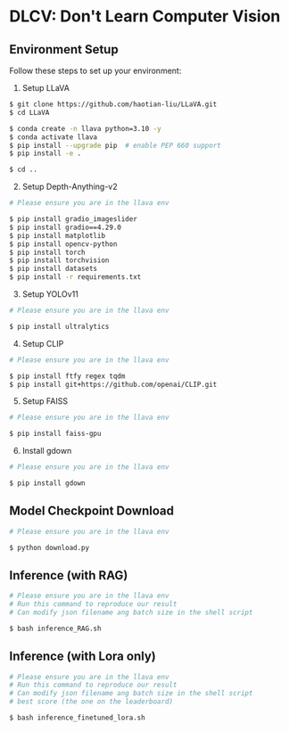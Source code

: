 # DLCV: Don't Learn Computer Vision

## Environment Setup
Follow these steps to set up your environment:

1. Setup LLaVA
```bash
$ git clone https://github.com/haotian-liu/LLaVA.git
$ cd LLaVA

$ conda create -n llava python=3.10 -y
$ conda activate llava
$ pip install --upgrade pip  # enable PEP 660 support
$ pip install -e .

$ cd ..
```
2. Setup Depth-Anything-v2
```bash
# Please ensure you are in the llava env

$ pip install gradio_imageslider
$ pip install gradio==4.29.0
$ pip install matplotlib
$ pip install opencv-python
$ pip install torch
$ pip install torchvision
$ pip install datasets
$ pip install -r requirements.txt
```
3. Setup YOLOv11
```bash
# Please ensure you are in the llava env

$ pip install ultralytics
```
4. Setup CLIP
```bash
# Please ensure you are in the llava env

$ pip install ftfy regex tqdm
$ pip install git+https://github.com/openai/CLIP.git
```
5. Setup FAISS
```bash
# Please ensure you are in the llava env

$ pip install faiss-gpu
```

6. Install gdown
```bash
# Please ensure you are in the llava env

$ pip install gdown
```

## Model Checkpoint Download
```bash
# Please ensure you are in the llava env

$ python download.py
```


## Inference (with RAG)
```bash
# Please ensure you are in the llava env
# Run this command to reproduce our result 
# Can modify json filename ang batch size in the shell script

$ bash inference_RAG.sh
```

## Inference (with Lora only)
```bash
# Please ensure you are in the llava env
# Run this command to reproduce our result 
# Can modify json filename ang batch size in the shell script
# best score (the one on the leaderboard)

$ bash inference_finetuned_lora.sh
```